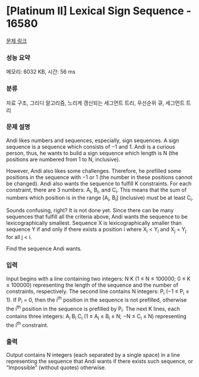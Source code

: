 # [Platinum II] Lexical Sign Sequence - 16580 

[문제 링크](https://www.acmicpc.net/problem/16580) 

### 성능 요약

메모리: 6032 KB, 시간: 56 ms

### 분류

자료 구조, 그리디 알고리즘, 느리게 갱신되는 세그먼트 트리, 우선순위 큐, 세그먼트 트리

### 문제 설명

<p>Andi likes numbers and sequences, especially, sign sequences. A sign sequence is a sequence which consists of −1 and 1. Andi is a curious person, thus, he wants to build a sign sequence which length is N (the positions are numbered from 1 to N, inclusive).</p>

<p>However, Andi also likes some challenges. Therefore, he prefilled some positions in the sequence with −1 or 1 (the number in these positions cannot be changed). Andi also wants the sequence to fulfill K constraints. For each constraint, there are 3 numbers: A<sub>i</sub>, B<sub>i</sub>, and C<sub>i</sub>. This means that the sum of numbers which position is in the range [A<sub>i</sub>, B<sub>i</sub>] (inclusive) must be at least C<sub>i</sub>.</p>

<p>Sounds confusing, right? It is not done yet. Since there can be many sequences that fulfill all the criteria above, Andi wants the sequence to be lexicographically smallest. Sequence X is lexicographically smaller than sequence Y if and only if there exists a position i where X<sub>i</sub> < Y<sub>i</sub> and X<sub>j</sub> = Y<sub>j</sub> for all j < i.</p>

<p>Find the sequence Andi wants.</p>

### 입력 

 <p>Input begins with a line containing two integers: N K (1 ≤ N ≤ 100000; 0 ≤ K ≤ 100000) representing the length of the sequence and the number of constraints, respectively. The second line contains N integers: P<sub>i</sub> (−1 ≤ P<sub>i</sub> ≤ 1). If P<sub>i</sub> = 0, then the i<sup>th</sup> position in the sequence is not prefilled, otherwise the i<sup>th</sup> position in the sequence is prefilled by P<sub>i</sub>. The next K lines, each contains three integers: A<sub>i</sub> B<sub>i</sub> C<sub>i</sub> (1 ≤ A<sub>i</sub> ≤ B<sub>i</sub> ≤ N; −N ≤ C<sub>i</sub> ≤ N) representing the i<sup>th</sup> constraint.</p>

### 출력 

 <p>Output contains N integers (each separated by a single space) in a line representing the sequence that Andi wants if there exists such sequence, or “Impossible” (without quotes) otherwise.</p>

